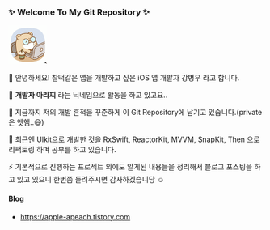 ### ✨ Welcome To My Git Repository ✨

<img src="https://github.com/kbw2204/gifEmoticon/blob/master/gif/열공.gif?raw=true" width="15%">

🐶 안녕하세요! 찰떡같은 앱을 개발하고 싶은 iOS 앱 개발자 강병우 라고 합니다. 

💬 **개발자 아라찌** 라는 닉네임으로 활동을 하고 있고요..

📔 지금까지 저의 개발 흔적을 꾸준하게 이 Git Repository에 남기고 있습니다.(private은 엣헴..😅)

🌱 최근엔 UIkit으로 개발한 것을 RxSwift, ReactorKit, MVVM, SnapKit, Then 으로 리팩토링 하며 공부를 하고 있습니다. 

⚡ 기본적으로 진행하는 프로젝트 외에도 알게된 내용들을 정리해서 블로그 포스팅을 하고 있고 있으니 한번쯤 들려주시면 감사하겠습니당 ☺️

#### Blog

- https://apple-apeach.tistory.com


<!--
**kbw2204/kbw2204** is a ✨ _special_ ✨ repository because its `README.md` (this file) appears on your GitHub profile.

Here are some ideas to get you started:

- 🔭 I’m currently working on ...
- 🌱 I’m currently learning ...
- 👯 I’m looking to collaborate on ...
- 🤔 I’m looking for help with ...
- 💬 Ask me about ...
- 📫 How to reach me: ...
- 😄 Pronouns: ...
- ⚡ Fun fact: ...
-->
